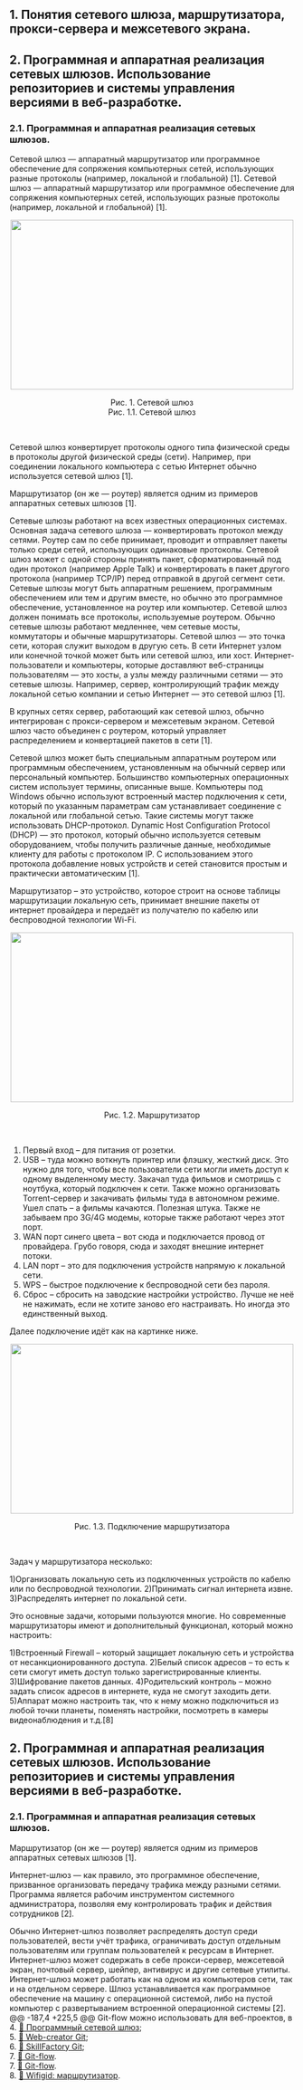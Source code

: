## 1. Понятия сетевого шлюза, маршрутизатора, прокси-сервера и межсетевого экрана.

## 2. Программная и аппаратная реализация сетевых шлюзов. Использование репозиториев и системы управления версиями в веб-разработке.
### 2.1. Программная и аппаратная реализация сетевых шлюзов.

Сетевой шлюз — аппаратный маршрутизатор или программное обеспечение для сопряжения компьютерных сетей, использующих разные протоколы (например, локальной и глобальной) [1].
   Сетевой шлюз — аппаратный маршрутизатор или программное обеспечение для сопряжения компьютерных сетей, использующих разные протоколы (например, локальной и глобальной) [1].

<p align="center">
<img width="500" height="300" src="https://upload.wikimedia.org/wikipedia/commons/2/2f/Rou000t666erx9.jpg">
<div align="center">Рис. 1. Сетевой шлюз</div>
<div align="center">Рис. 1.1. Сетевой шлюз</div>
</p>
<br>

Сетевой шлюз конвертирует протоколы одного типа физической среды в протоколы другой физической среды (сети). Например, при соединении локального компьютера с сетью Интернет обычно используется сетевой шлюз [1].

Маршрутизатор (он же — роутер) является одним из примеров аппаратных сетевых шлюзов [1].

Сетевые шлюзы работают на всех известных операционных системах. Основная задача сетевого шлюза — конвертировать протокол между сетями. Роутер сам по себе принимает, проводит и отправляет пакеты только среди сетей, использующих одинаковые протоколы. Сетевой шлюз может с одной стороны принять пакет, сформатированный под один протокол (например Apple Talk) и конвертировать в пакет другого протокола (например TCP/IP) перед отправкой в другой сегмент сети. Сетевые шлюзы могут быть аппаратным решением, программным обеспечением или тем и другим вместе, но обычно это программное обеспечение, установленное на роутер или компьютер. Сетевой шлюз должен понимать все протоколы, используемые роутером. Обычно сетевые шлюзы работают медленнее, чем сетевые мосты, коммутаторы и обычные маршрутизаторы. Сетевой шлюз — это точка сети, которая служит выходом в другую сеть. В сети Интернет узлом или конечной точкой может быть или сетевой шлюз, или хост. Интернет-пользователи и компьютеры, которые доставляют веб-страницы пользователям — это хосты, а узлы между различными сетями — это сетевые шлюзы. Например, сервер, контролирующий трафик между локальной сетью компании и сетью Интернет — это сетевой шлюз [1].

В крупных сетях сервер, работающий как сетевой шлюз, обычно интегрирован с прокси-сервером и межсетевым экраном. Сетевой шлюз часто объединен с роутером, который управляет распределением и конвертацией пакетов в сети [1].

Сетевой шлюз может быть специальным аппаратным роутером или программным обеспечением, установленным на обычный сервер или персональный компьютер. Большинство компьютерных операционных систем использует термины, описанные выше. Компьютеры под Windows обычно используют встроенный мастер подключения к сети, который по указанным параметрам сам устанавливает соединение с локальной или глобальной сетью. Такие системы могут также использовать DHCP-протокол. Dynamic Host Configuration Protocol (DHCP) — это протокол, который обычно используется сетевым оборудованием, чтобы получить различные данные, необходимые клиенту для работы с протоколом IP. С использованием этого протокола добавление новых устройств и сетей становится простым и практически автоматическим [1].

Маршрутизатор – это устройство, которое строит на основе таблицы маршрутизации локальную сеть, принимает внешние пакеты от интернет провайдера и передаёт из получателю по кабелю или беспроводной технологии Wi-Fi.

<p align="center">
<img width="500" height="300" src="https://wifigid.ru/wp-content/uploads/2018/12/1-29.jpg">
<div align="center">Рис. 1.2. Маршрутизатор</div>
</p>
<br>

1) Первый вход – для питания от розетки.
2) USB – туда можно воткнуть принтер или флэшку, жесткий диск. Это нужно для того, чтобы все пользователи сети могли иметь доступ к одному выделенному месту. Закачал туда фильмов и смотришь с ноутбука, который подключен к сети. Также можно организовать Torrent-сервер и закачивать фильмы туда в автономном режиме. Ушел спать – а фильмы качаются. Полезная штука. Также не забываем про 3G/4G модемы, которые также работают через этот порт.
3) WAN порт синего цвета – вот сюда и подключается провод от провайдера. Грубо говоря, сюда и заходят внешние интернет потоки.
4) LAN порт – это для подключения устройств напрямую к локальной сети.
5) WPS – быстрое подключение к беспроводной сети без пароля.
6) Сброс – сбросить на заводские настройки устройство. Лучше не неё не нажимать, если не хотите заново его настраивать. Но иногда это единственный выход.

Далее подключение идёт как на картинке ниже.

<p align="center">
<img width="500" height="300" src="https://wifigid.ru/wp-content/uploads/2018/12/2-29.jpg">
<div align="center">Рис. 1.3. Подключение маршрутизатора</div>
</p>
<br>

Задач у маршрутизатора несколько:

1)Организовать локальную сеть из подключенных устройств по кабелю или по беспроводной технологии.
2)Принимать сигнал интернета извне.
3)Распределять интернет по локальной сети.

Это основные задачи, которыми пользуются многие. Но современные маршрутизаторы имеют и дополнительный функционал, который можно настроить:

1)Встроенный Firewall – который защищает локальную сеть и устройства от несанкционированного доступа.
2)Белый список адресов – то есть к сети смогут иметь доступ только зарегистрированные клиенты.
3)Шифрование пакетов данных.
4)Родительский контроль – можно задать список адресов в интернете, куда не смогут заходить дети.
5)Аппарат можно настроить так, что к нему можно подключиться из любой точки планеты, поменять настройки, посмотреть в камеры видеонаблюдения и т.д.[8]

## 2. Программная и аппаратная реализация сетевых шлюзов. Использование репозиториев и системы управления версиями в веб-разработке.
### 2.1. Программная и аппаратная реализация сетевых шлюзов.

Маршрутизатор (он же — роутер) является одним из примеров аппаратных сетевых шлюзов [1].

Интернет-шлюз — как правило, это программное обеспечение, призванное организовать передачу трафика между разными сетями. Программа является рабочим инструментом системного администратора, позволяя ему контролировать трафик и действия сотрудников [2].

Обычно Интернет-шлюз позволяет распределять доступ среди пользователей, вести учёт трафика, ограничивать доступ отдельным пользователям или группам пользователей к ресурсам в Интернет. Интернет-шлюз может содержать в себе прокси-сервер, межсетевой экран, почтовый сервер, шейпер, антивирус и другие сетевые утилиты. Интернет-шлюз может работать как на одном из компьютеров сети, так и на отдельном сервере. Шлюз устанавливается как программное обеспечение на машину с операционной системой, либо на пустой компьютер с развертыванием встроенной операционной системы [2].  
@@ -187,4 +225,5 @@ Git-flow можно использовать для веб-проектов, в  
4. [📃 Программный сетевой шлюз](https://swinopes.livejournal.com/673240.html);  
5. [📃 Web-creator Git](https://web-creator.ru/articles/git);  
6. [📃 SkillFactory Git](https://blog.skillfactory.ru/glossary/git/);  
7. [📃 Git-flow](https://www.atlassian.com/ru/git/tutorials/comparing-workflows/gitflow-workflow).  
7. [📃 Git-flow](https://www.atlassian.com/ru/git/tutorials/comparing-workflows/gitflow-workflow).  
8. [📃 Wifigid: маршрутизатор](https://wifigid.ru/poleznoe-i-interesnoe/marshrutizator).  
